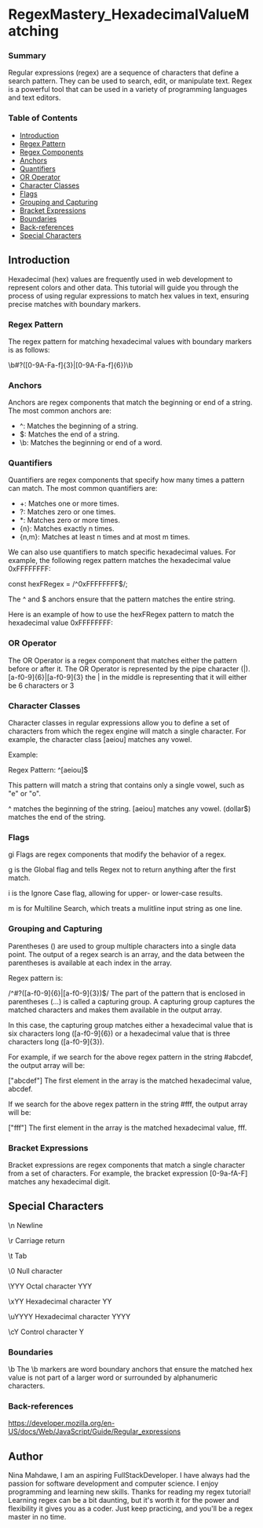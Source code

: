 # RegexMastery_HexadecimalValueMatching

### Summary

Regular expressions (regex) are a sequence of characters that define a search pattern. They can be used to search, edit, or manipulate text. Regex is a powerful tool that can be used in a variety of programming languages and text editors.

### Table of Contents

- [Introduction](#Introduction)
- [Regex Pattern](#RegexPattern)
- [Regex Components](#RegexComponents)
- [Anchors](#anchors)
- [Quantifiers](#quantifiers)
- [OR Operator](#or-operator)
- [Character Classes](#character-classes)
- [Flags](#flags)
- [Grouping and Capturing](#grouping-and-capturing)
- [Bracket Expressions](#bracket-expressions)
- [Boundaries](#boundaries)
- [Back-references](#back-references)
- [Special Characters](#specialCharacters)

## Introduction

Hexadecimal (hex) values are frequently used in web development to represent colors and other data. This tutorial will guide you through the process of using regular expressions to match hex values in text, ensuring precise matches with boundary markers.

### Regex Pattern

The regex pattern for matching hexadecimal values with boundary markers is as follows:

\b#?([0-9A-Fa-f]{3}|[0-9A-Fa-f]{6})\b

### Anchors

Anchors are regex components that match the beginning or end of a string. The most common anchors are:

- ^: Matches the beginning of a string.
- $: Matches the end of a string.
- \b: Matches the beginning or end of a word.

### Quantifiers

Quantifiers are regex components that specify how many times a pattern can match. The most common quantifiers are:

- +: Matches one or more times.
- ?: Matches zero or one times.
- \*: Matches zero or more times.
- {n}: Matches exactly n times.
- {n,m}: Matches at least n times and at most m times.

We can also use quantifiers to match specific hexadecimal values. For example, the following regex pattern matches the hexadecimal value 0xFFFFFFFF:

const hexFRegex = /^0xFFFFFFFF$/;

The ^ and $ anchors ensure that the pattern matches the entire string.

Here is an example of how to use the hexFRegex pattern to match the hexadecimal value 0xFFFFFFFF:

### OR Operator

The OR Operator is a regex component that matches either the pattern before or after it. The OR Operator is represented by the pipe character (|).
[a-f0-9]{6}|[a-f0-9]{3} the | in the middle is representing that it will either be 6 characters or 3

### Character Classes

Character classes in regular expressions allow you to define a set of characters from which the regex engine will match a single character. For example, the character class [aeiou] matches any vowel.

Example:

Regex Pattern: ^[aeiou]$

This pattern will match a string that contains only a single vowel, such as "e" or "o".

^ matches the beginning of the string.
[aeiou] matches any vowel.
(dollar$) matches the end of the string.

### Flags

gi
Flags are regex components that modify the behavior of a regex.

g is the Global flag and tells Regex not to return anything after the first match.

i is the Ignore Case flag, allowing for upper- or lower-case results.

m is for Multiline Search, which treats a mulitline input string as one line.

### Grouping and Capturing

Parentheses () are used to group multiple characters into a single data point. The output of a regex search is an array, and the data between the parentheses is available at each index in the array.

Regex pattern is:

/^#?([a-f0-9]{6}|[a-f0-9]{3})$/
The part of the pattern that is enclosed in parentheses (...) is called a capturing group. A capturing group captures the matched characters and makes them available in the output array.

In this case, the capturing group matches either a hexadecimal value that is six characters long ([a-f0-9]{6}) or a hexadecimal value that is three characters long ([a-f0-9]{3}).

For example, if we search for the above regex pattern in the string #abcdef, the output array will be:

["abcdef"]
The first element in the array is the matched hexadecimal value, abcdef.

If we search for the above regex pattern in the string #fff, the output array will be:

["fff"]
The first element in the array is the matched hexadecimal value, fff.

### Bracket Expressions

Bracket expressions are regex components that match a single character from a set of characters. For example, the bracket expression [0-9a-fA-F] matches any hexadecimal digit.

## Special Characters

\n Newline

\r Carriage return

\t Tab

\0 Null character

\YYY Octal character YYY

\xYY Hexadecimal character YY

\uYYYY Hexadecimal character YYYY

\cY Control character Y

### Boundaries

\b
The \b markers are word boundary anchors that ensure the matched hex value is not part of a larger word or surrounded by alphanumeric characters.

### Back-references

https://developer.mozilla.org/en-US/docs/Web/JavaScript/Guide/Regular_expressions

## Author

Nina Mahdawe, I am an aspiring FullStackDeveloper. I have always had the passion for software development and computer science. I enjoy programming and learning new skills.
Thanks for reading my regex tutorial! Learning regex can be a bit daunting, but it's worth it for the power and flexibility it gives you as a coder. Just keep practicing, and you'll be a regex master in no time.
